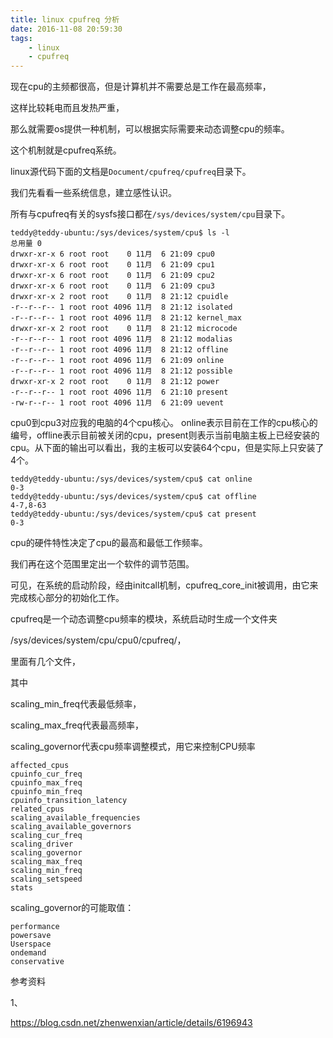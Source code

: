 ```yaml
---
title: linux cpufreq 分析
date: 2016-11-08 20:59:30
tags:
	- linux
	- cpufreq
---
```



现在cpu的主频都很高，但是计算机并不需要总是工作在最高频率，

这样比较耗电而且发热严重，

那么就需要os提供一种机制，可以根据实际需要来动态调整cpu的频率。

这个机制就是cpufreq系统。

linux源代码下面的文档是`Document/cpufreq/cpufreq`目录下。

我们先看看一些系统信息，建立感性认识。

所有与cpufreq有关的sysfs接口都在`/sys/devices/system/cpu`目录下。

```
teddy@teddy-ubuntu:/sys/devices/system/cpu$ ls -l
总用量 0
drwxr-xr-x 6 root root    0 11月  6 21:09 cpu0
drwxr-xr-x 6 root root    0 11月  6 21:09 cpu1
drwxr-xr-x 6 root root    0 11月  6 21:09 cpu2
drwxr-xr-x 6 root root    0 11月  6 21:09 cpu3
drwxr-xr-x 2 root root    0 11月  8 21:12 cpuidle
-r--r--r-- 1 root root 4096 11月  8 21:12 isolated
-r--r--r-- 1 root root 4096 11月  8 21:12 kernel_max
drwxr-xr-x 2 root root    0 11月  8 21:12 microcode
-r--r--r-- 1 root root 4096 11月  8 21:12 modalias
-r--r--r-- 1 root root 4096 11月  8 21:12 offline
-r--r--r-- 1 root root 4096 11月  6 21:09 online
-r--r--r-- 1 root root 4096 11月  8 21:12 possible
drwxr-xr-x 2 root root    0 11月  8 21:12 power
-r--r--r-- 1 root root 4096 11月  6 21:10 present
-rw-r--r-- 1 root root 4096 11月  6 21:09 uevent
```

cpu0到cpu3对应我的电脑的4个cpu核心。
online表示目前在工作的cpu核心的编号，offline表示目前被关闭的cpu，present则表示当前电脑主板上已经安装的cpu。从下面的输出可以看出，我的主板可以安装64个cpu，但是实际上只安装了4个。

```
teddy@teddy-ubuntu:/sys/devices/system/cpu$ cat online 
0-3
teddy@teddy-ubuntu:/sys/devices/system/cpu$ cat offline
4-7,8-63
teddy@teddy-ubuntu:/sys/devices/system/cpu$ cat present 
0-3
```

cpu的硬件特性决定了cpu的最高和最低工作频率。

我们再在这个范围里定出一个软件的调节范围。

可见，在系统的启动阶段，经由initcall机制，cpufreq_core_init被调用，由它来完成核心部分的初始化工作。



cpufreq是一个动态调整cpu频率的模块，系统启动时生成一个文件夹

/sys/devices/system/cpu/cpu0/cpufreq/，

里面有几个文件，

其中

scaling_min_freq代表最低频率，

scaling_max_freq代表最高频率，

scaling_governor代表cpu频率调整模式，用它来控制CPU频率

```
affected_cpus                   
cpuinfo_cur_freq                
cpuinfo_max_freq                
cpuinfo_min_freq                
cpuinfo_transition_latency      
related_cpus                    
scaling_available_frequencies   
scaling_available_governors     
scaling_cur_freq                
scaling_driver                  
scaling_governor                
scaling_max_freq                
scaling_min_freq                
scaling_setspeed                
stats                           
```



scaling_governor的可能取值：

```
performance 
powersave
Userspace
ondemand 
conservative 
```



参考资料

1、

https://blog.csdn.net/zhenwenxian/article/details/6196943